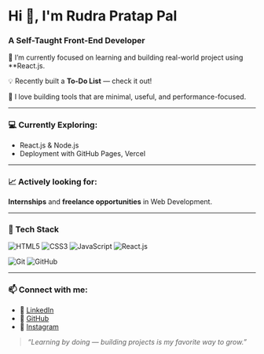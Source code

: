 # Hi 👋, I'm Rudra Pratap Pal 

### A Self-Taught Front-End Developer

🚀 I’m currently focused on learning and building real-world project using **React.js.

💡 Recently built a **To-Do List** — check it out!

🎯 I love building tools that are minimal, useful, and performance-focused.

---

### 💻 Currently Exploring:
- React.js & Node.js  
- Deployment with GitHub Pages, Vercel  

---

### 📈 Actively looking for:
**Internships** and **freelance opportunities** in Web Development.

---

### 🧰 Tech Stack
![HTML5](https://img.shields.io/badge/-HTML5-E34F26?style=flat&logo=html5&logoColor=white)
![CSS3](https://img.shields.io/badge/-CSS3-1572B6?style=flat&logo=css3)
![JavaScript](https://img.shields.io/badge/-JavaScript-F7DF1E?style=flat&logo=javascript&logoColor=black)
![React.js](https://img.shields.io/badge/-Node.js-339933?style=flat&logo=react.js&logoColor=white)

![Git](https://img.shields.io/badge/-Git-F05032?style=flat&logo=git&logoColor=white)
![GitHub](https://img.shields.io/badge/-GitHub-181717?style=flat&logo=github)

---

### 📫 Connect with me:
- 🔗 [LinkedIn](https://linkedin.com/in/unique_rudra)
- 🐙 [GitHub](https://github.com/Uniquerudra)
- 📸 [Instagram](https://www.instagram.com/unique_rudra/)


> _“Learning by doing — building projects is my favorite way to grow.”_
